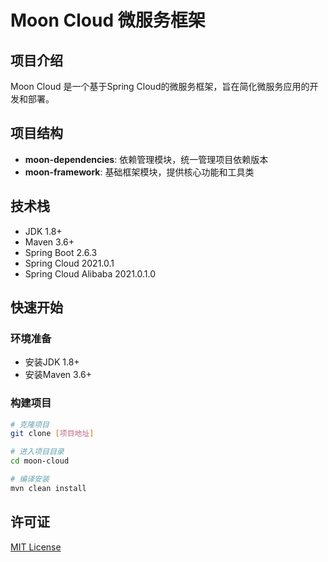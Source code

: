 # Moon Cloud 微服务框架

## 项目介绍

Moon Cloud 是一个基于Spring Cloud的微服务框架，旨在简化微服务应用的开发和部署。

## 项目结构

- **moon-dependencies**: 依赖管理模块，统一管理项目依赖版本
- **moon-framework**: 基础框架模块，提供核心功能和工具类

## 技术栈

- JDK 1.8+
- Maven 3.6+
- Spring Boot 2.6.3
- Spring Cloud 2021.0.1
- Spring Cloud Alibaba 2021.0.1.0

## 快速开始

### 环境准备

- 安装JDK 1.8+
- 安装Maven 3.6+

### 构建项目

```bash
# 克隆项目
git clone [项目地址]

# 进入项目目录
cd moon-cloud

# 编译安装
mvn clean install
```

## 许可证

[MIT License](LICENSE)
